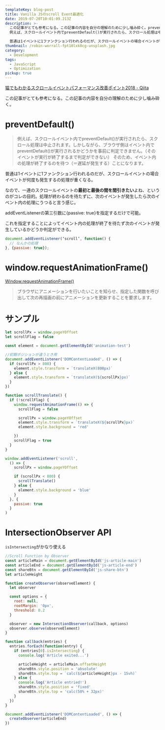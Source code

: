 ```yaml
---
templateKey: blog-post
title: Vanilla JSのscroll Event最適化
date: 2019-07-20T10:01:09.213Z
description: >-
  この記事がとても参考になる。この記事の内容を自分の理解のために少し噛み砕く。preventDefault()
  例えば、スクロールイベント内でpreventDefault()が実行されたら、スクロール処理は中止されます。しかしながら、ブラウザ側はイベント内でpreventDefault()が実行されるかどうかを事前に判定できません。（そのイベントが実行が終了するまで判定ができない）そのため、イベント内の処理が終了するのを待つ（＝遅延が発生する）ことになります。

  普通は1イベントに1ファンクション行われるのだが、スクロールイベントの場合イベントが何度も発生するの処理が重くなる。
thumbnail: /robin-worrall-fpt10lxk0cg-unsplash.jpg
category:
  - Development
tags:
  - JavaScript
  - Optimization
pickup: true
---
```

[猫でもわかるスクロールイベントパフォーマンス改善ポイント2018 - Qiita](https://qiita.com/kikuchi_hiroyuki/items/7ac41f58891d96951fa1)

この記事がとても参考になる。この記事の内容を自分の理解のために少し噛み砕く。

# preventDefault()

> 例えば、スクロールイベント内でpreventDefault()が実行されたら、スクロール処理は中止されます。しかしながら、ブラウザ側はイベント内でpreventDefault()が実行されるかどうかを事前に判定できません。（そのイベントが実行が終了するまで判定ができない）
そのため、イベント内の処理が終了するのを待つ（＝遅延が発生する）ことになります。

普通は1イベントに1ファンクション行われるのだが、スクロールイベントの場合イベントが何度も発生するの処理が重くなる。

なので、一連のスクロールイベントの**最初と最後の間を間引きたい**よね、というのがコレの目的。処理が終わるのを待たずに、次のイベントが発生したら次のイベント内の処理にうつると言う感じ。

addEventListenerの第三引数に{passive: true}を指定するだけで可能。

これを指定することによってイベント内の処理が終了を待たず次のイベントが発生しているかどうか判定ができる。

```javascript
document.addEventListener(‘scroll’, function() {
  // なんかの処理
}, {passive: true});
```

# window.requestAnimationFrame()

[Window.requestAnimationFrame()](https://developer.mozilla.org/ja/docs/Web/API/Window/requestAnimationFrame)

> ブラウザにアニメーションを行いたいことを知らせ、指定した関数を呼び出して次の再描画の前にアニメーションを更新することを要求します。

# サンプル

```javascript
let scrollPx = window.pageYOffset
let scrollFlag = false

const element = document.getElementById('animation-test')

//初期ポジションが違うとき用
document.addEventListener('DOMContentLoaded', () => {
  if (scrollPx > 800) {
    element.style.transform = `translateX(800px)`
  } else {
    element.style.transform = `translateX(${scrollPx}px)`
  }
})

function scrollTranslate() {
  if (!scrollFlag) {
    window.requestAnimationFrame(() => {
      scrollFlag = false

      scrollPx = window.pageYOffset
      element.style.transform = `translateX(${scrollPx}px)`
      element.style.background = 'red'

    })
    scrollFlag = true
  }
}

window.addEventListener('scroll',
  () => {
    scrollPx = window.pageYOffset

    if (scrollPx < 800) {
      scrollTranslate()
    } else {
      element.style.background = 'blue'
    }
  }, {
    passive: true
  }
)
```

# IntersectionObserver API

`isIntersecting`がかなり使える

```javascript
//Scroll Function by Observer
const articleMain = document.getElementById('js-article-main')
const articleEnd = document.getElementById('js-article-end')
const shareBtn = document.getElementById('js-share-btn')
let articleHeight

function createObserver(observeElement) {
  let observer

  const options = {
    root: null,
    rootMargin: '0px',
    threshold: 0.2
  }

  observer = new IntersectionObserver(callback, options)
  observer.observe(observeElement)
}

function callback(entries) {
  entries.forEach(function(entry) {
    if (entries[0].isIntersecting) {
      console.log('Article exited...')

      articleHeight = articleMain.offsetHeight
      shareBtn.style.position = 'absolute'
      shareBtn.style.top = `calc(${articleHeight}px - 15vh)`
    } else {
      console.log('Article entried!')
      shareBtn.style.position = 'fixed'
      shareBtn.style.top = 'calc(50% + 32px)'
    }
  })
}

document.addEventListener('DOMContentLoaded', () => {
  createObserver(articleEnd)
})
```
